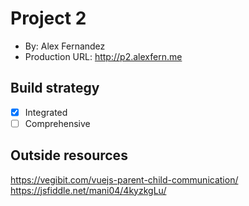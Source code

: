 # Project 2
+ By: Alex Fernandez
+ Production URL: <http://p2.alexfern.me>

## Build strategy

+ [X] Integrated
+ [ ] Comprehensive

## Outside resources
https://vegibit.com/vuejs-parent-child-communication/
https://jsfiddle.net/mani04/4kyzkgLu/
